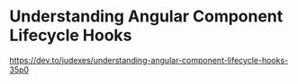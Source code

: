 # Understanding Angular Component Lifecycle Hooks
https://dev.to/judexes/understanding-angular-component-lifecycle-hooks-35p0
